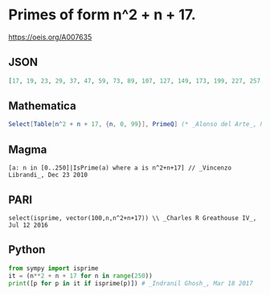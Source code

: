 # Primes of form n^2 \+ n \+ 17\.
https://oeis.org/A007635
## JSON
```JSON
[17, 19, 23, 29, 37, 47, 59, 73, 89, 107, 127, 149, 173, 199, 227, 257, 359, 397, 479, 523, 569, 617, 719, 773, 829, 887, 947, 1009, 1277, 1423, 1499, 1657, 1823, 1997, 2087, 2179, 2273, 2467, 2879, 3209, 3323, 3557, 3677, 3923, 4049, 4177, 4987, 5273]
```
## Mathematica
```Mathematica
Select[Table[n^2 + n + 17, {n, 0, 99}], PrimeQ] (* _Alonso del Arte_, Nov 27 2019 *)
```
## Magma
```Magma
[a: n in [0..250]|IsPrime(a) where a is n^2+n+17] // _Vincenzo Librandi_, Dec 23 2010
```
## PARI
```PARI
select(isprime, vector(100,n,n^2+n+17)) \\ _Charles R Greathouse IV_, Jul 12 2016
```
## Python
```Python
from sympy import isprime
it = (n**2 + n + 17 for n in range(250))
print([p for p in it if isprime(p)]) # _Indranil Ghosh_, Mar 18 2017
```

